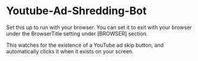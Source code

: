 # Youtube-Ad-Shredding-Bot
Set this up to run with your browser. You can set it to exit with your browser under the BrowserTitle setting under [BROWSER] section.

This watches for the existence of a YouTube ad skip button, and automatically clicks it when it exists on your screen.

